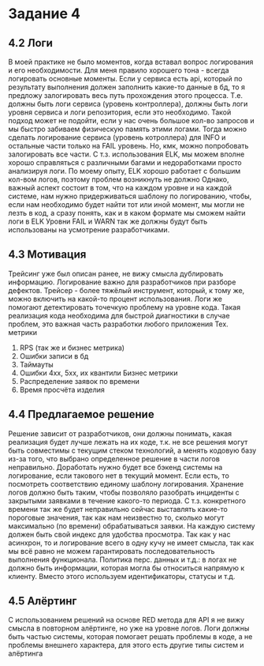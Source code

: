 # Задание 4

## 4.2 Логи

В моей практике не было моментов, когда вставал вопрос логирования и его необходимости. Для меня правило хорошего тона - всегда логировать основные моменты. Если у сервиса есть api, который по результату выполнения должен заполнить какие-то данные в бд, то я предложу залогировать весь путь прохождения этого процесса. Т.е. должны быть логи сервиса (уровень контроллера), должны быть логи уровня сервиса и логи репозитория, если это необходимо. Такой подход может не подойти, если у нас очень большое кол-во запросов и мы быстро забиваем физическую память этими логами. Тогда можно сделать логирование сервиса (уровень котроллера) для INFO и остальные части только на FAIL уровень. Но, кмк, можно попробовать залогировать все части.
С т.з. использования ELK, мы можем вполне хорошо справляться с различными багами и недоработками просто анализируя логи. По моему опыту, ELK хорошо работает с большим кол-вом логов, поэтому проблем возникнуть не должно
Однако, важный аспект состоит в том, что на каждом уровне и на каждой системе, нам нужно придерживаться шаблону по логированию, чтобы, если нам необходимо будет найти тот или иной момент, мы могли не лезть в код, а сразу понять, как и в каком формате мы сможем найти логи в ELK
Уровни FAIL и WARN так же должны будут быть использованы на усмотрение разработчиками.

## 4.3 Мотивация

Трейсинг уже был описан ранее, не вижу смысла дублировать информацию. 
Логирование важно для разработчиков при разборе дефектов. Трейсер - более тяжёлый инструмент, который, к тому же, можно включить на какой-то процент использования. Логи же помогают детектировать точечкую проблему на уровне кода. Такая реализация кода необходима для быстрой диагностики в случае проблем, это важная часть разработки любого приложения
Тех. метрики
1. RPS (так же и бизнес метрика)
2. Ошибки записи в бд
3. Таймауты
4. Ошибки 4xx, 5xx, их квантили
Бизнес метрики
5. Распределение заявок по времени
6. Время просчёта изделия

## 4.4 Предлагаемое решение

Решение зависит от разработчиков, они должны понимать, какая реализация будет лучше лежать на их коде, т.к. не все решения могут быть совместимы с текущим стеком технологий, а менять кодовую базу из-за того, что выбрано определенное решение в части логов неправильно. Доработать нужно будет все бэкенд системы на логирование, если такового нет в текущий момент. Если есть, то посмотреть соответствию единому шаблону логирования. Хранение логов должно быть таким, чтобы позволяло разобрать инциденты с закрытыми заявками в течение какого-то периода. С т.з. конкретного времени так же будет неправильно сейчас выставлять какие-то пороговые значения, так как нам неизвестно то, сколько могут максимально (по времени) обрабатываться заявки.
На каждую систему должен быть свой индекс для удобства просмотра. Так как у нас асинхрон, то и логирование всего в одну кучу не имеет смысла, так как мы всё равно не можем гарантировать последовательность выполнения функционала. 
Политика перс. данных и т.д.: в логах не должно быть информации, которая могла бы относиться напрямую к клиенту. Вместо этого используем идентификаторы, статусы и т.д.

## 4.5 Алёртинг

С использованием решений на основе RED метода для API я не вижу смысла в повторном алёртинге, но уже на уровне логов. Логи должны быть частью системы, которая помогает решать проблемы в коде, а не проблемы внешнего характера, для этого есть другие типы систем и алёртинга
